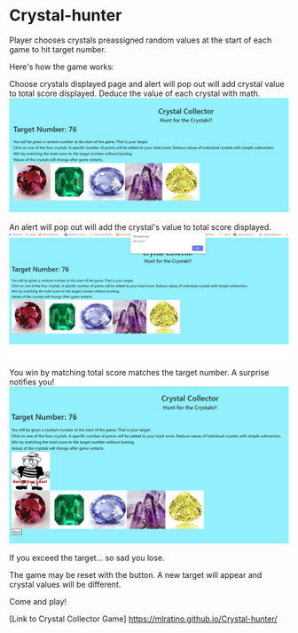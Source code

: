 # Crystal-hunter

Player chooses crystals preassigned random values at the start of each game to  hit target number.

Here's how the game works:

Choose crystals displayed page and alert will pop out will add crystal value to total score displayed. Deduce the value of each crystal with math.
<img src=images\open.PNG>

An alert will pop out will add the crystal's value to total score displayed.
<img src=images\alert.PNG>

You win by matching total score matches the target number. A surprise notifies you!
<img src=images\resetButton.PNG>

If you exceed the target... so sad you lose.

The game may be reset with the button. A new target will appear and crystal values will be different.

Come and play!

[Link to Crystal Collector Game] <https://mlratino.github.io/Crystal-hunter/>

 
